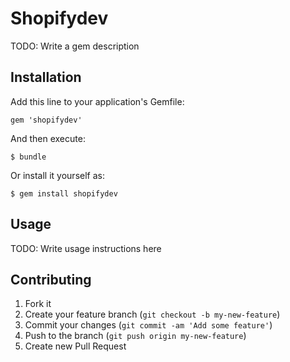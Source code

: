 # Shopifydev

TODO: Write a gem description

## Installation

Add this line to your application's Gemfile:

    gem 'shopifydev'

And then execute:

    $ bundle

Or install it yourself as:

    $ gem install shopifydev

## Usage

TODO: Write usage instructions here

## Contributing

1. Fork it
2. Create your feature branch (`git checkout -b my-new-feature`)
3. Commit your changes (`git commit -am 'Add some feature'`)
4. Push to the branch (`git push origin my-new-feature`)
5. Create new Pull Request
